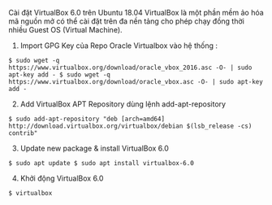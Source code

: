 Cài đặt VirtualBox 6.0 trên Ubuntu 18.04
VirtualBox là một phần mềm ảo hóa mã nguồn mở có thể cài đặt trên đa nền tảng cho phép chạy đồng thời nhiều Guest OS (Virtual Machine).

1. Import GPG Key của Repo Oracle Virtualbox vào hệ thống :
```
$ sudo wget -q https://www.virtualbox.org/download/oracle_vbox_2016.asc -O- | sudo apt-key add - $ sudo wget -q https://www.virtualbox.org/download/oracle_vbox.asc -O- | sudo apt-key add -
```
2. Add VirtualBox APT Repository dùng lệnh add-apt-repository
```
$ sudo add-apt-repository "deb [arch=amd64] http://download.virtualbox.org/virtualbox/debian $(lsb_release -cs) contrib"
```
3. Update new package & install VirtualBox 6.0
```
$ sudo apt update $ sudo apt install virtualbox-6.0
```
4. Khởi động VirtualBox 6.0
```
$ virtualbox
```
